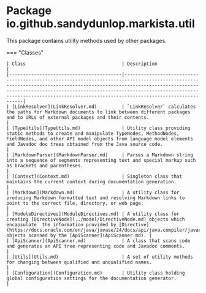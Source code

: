 # Package io.github.sandydunlop.markista.util


This package contains utility methods used by other packages.

=== "Classes"

    | Class                                   | Description                                                                                                                                                                                                                                                                                                             |
    |-----------------------------------------|-------------------------------------------------------------------------------------------------------------------------------------------------------------------------------------------------------------------------------------------------------------------------------------------------------------------------|
    | [LinkResolver](LinkResolver.md)         | `LinkResolver` calculates the paths for Markdown documents to link between different packages and to URLs of external packages and their contents.                                                                                                                                                                      |
    | [TypeUtils](TypeUtils.md)               | Utility class providing static methods to create and manipulate TypeNodes, MethodNodes, FieldNodes, and other API model objects from language model elements and Javadoc doc trees obtained from the Java source code.                                                                                                  |
    | [MarkdownParser](MarkdownParser.md)     | Parses a Markdown string into a sequence of segments representing text and special markup such as brackets and parentheses.                                                                                                                                                                                             |
    | [Context](Context.md)                   | Singleton class that maintains the current context during documentation generation.                                                                                                                                                                                                                                     |
    | [Markdown](Markdown.md)                 | A utility class for producing Markdown formatted text and resolving Markdown links to point to the correct file, directory, or web page.                                                                                                                                                                                |
    | [ModuleDirectives](ModuleDirectives.md) | A utility class for creating [DirectiveNode](../model/DirectiveNode.md) objects which encapsulate  the information provided by [Directive](https://docs.oracle.com/en/java/javase/24/docs/api/java.compiler/javax/lang/model/element/ModuleElement.Directive.html)  objects scanned by the [ApiScanner](ApiScanner.md). |
    | [ApiScanner](ApiScanner.md)             | A class that scans code and generates an API tree representing code and Javadoc comments.                                                                                                                                                                                                                               |
    | [Utils](Utils.md)                       | A set of utility methods for changing between qualified and unqualified names.                                                                                                                                                                                                                                          |
    | [Configuration](Configuration.md)       | Utility class holding global configuration settings for the documentation generator.                                                                                                                                                                                                                                    |
